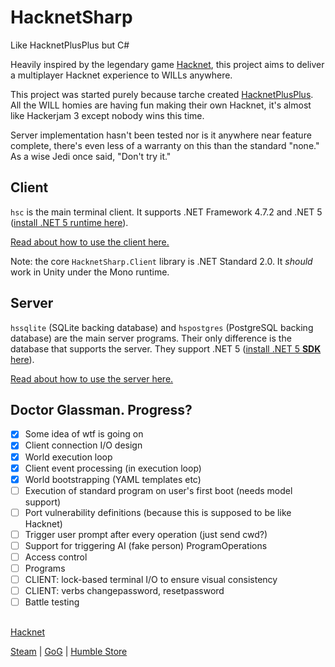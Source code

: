 # HacknetSharp
 Like HacknetPlusPlus but C#

Heavily inspired by the legendary game [Hacknet](http://hacknet-os.com/), this project aims to deliver a multiplayer Hacknet experience
to WILLs anywhere.

This project was started purely because tarche created [HacknetPlusPlus](https://github.com/The-Council-of-Wills/HacknetPlusPlus). All the WILL homies are having fun making their own
Hacknet, it's almost like Hackerjam 3 except nobody wins this time.

Server implementation hasn't been tested nor is it anywhere near
feature complete, there's even less of a warranty on this than
the standard "none." As a wise Jedi once said, "Don't try it."

## Client

`hsc` is the main terminal client. It supports .NET Framework 4.7.2
and .NET 5 ([install .NET 5 runtime here](https://dotnet.microsoft.com/download/dotnet/5.0)).

[Read about how to use the client here.](meta/usage-client.md)

Note: the core `HacknetSharp.Client` library is .NET Standard 2.0.
It *should* work in Unity under the Mono runtime.

## Server

`hssqlite` (SQLite backing database) and `hspostgres` (PostgreSQL
backing database) are the main server programs. Their only difference
is the database that supports the server. They support .NET 5
([install .NET 5 **SDK** here](https://dotnet.microsoft.com/download/dotnet/5.0)).

[Read about how to use the server here.](meta/usage-server.md)

## Doctor Glassman. Progress?

- [x] Some idea of wtf is going on
- [x] Client connection I/O design
- [x] World execution loop
- [x] Client event processing (in execution loop)
- [x] World bootstrapping (YAML templates etc)
- [ ] Execution of standard program on user's first boot (needs model support)
- [ ] Port vulnerability definitions (because this is supposed to be like Hacknet)
- [ ] Trigger user prompt after every operation (just send cwd?)
- [ ] Support for triggering AI (fake person) ProgramOperations
- [ ] Access control
- [ ] Programs
- [ ] CLIENT: lock-based terminal I/O to ensure visual consistency
- [ ] CLIENT: verbs changepassword, resetpassword
- [ ] Battle testing

##

[Hacknet](http://hacknet-os.com/)

[Steam](https://store.steampowered.com/app/365450/Hacknet) | [GoG](https://www.gog.com/game/hacknet) | [Humble Store](https://www.gog.com/game/hacknet)
